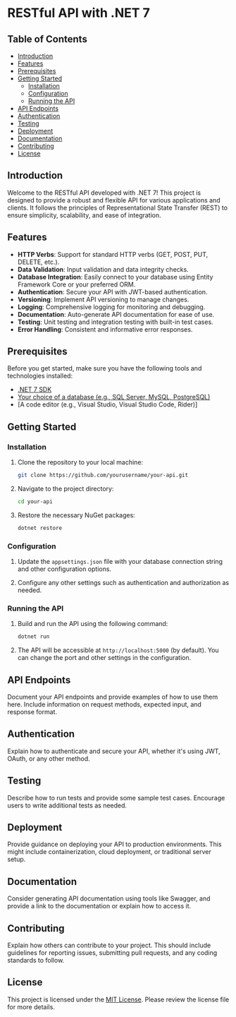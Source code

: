 # RESTful API with .NET 7

## Table of Contents

- [Introduction](#introduction)
- [Features](#features)
- [Prerequisites](#prerequisites)
- [Getting Started](#getting-started)
  - [Installation](#installation)
  - [Configuration](#configuration)
  - [Running the API](#running-the-api)
- [API Endpoints](#api-endpoints)
- [Authentication](#authentication)
- [Testing](#testing)
- [Deployment](#deployment)
- [Documentation](#documentation)
- [Contributing](#contributing)
- [License](#license)

## Introduction

Welcome to the RESTful API developed with .NET 7! This project is designed to provide a robust and flexible API for various applications and clients. It follows the principles of Representational State Transfer (REST) to ensure simplicity, scalability, and ease of integration.

## Features

- **HTTP Verbs**: Support for standard HTTP verbs (GET, POST, PUT, DELETE, etc.).
- **Data Validation**: Input validation and data integrity checks.
- **Database Integration**: Easily connect to your database using Entity Framework Core or your preferred ORM.
- **Authentication**: Secure your API with JWT-based authentication.
- **Versioning**: Implement API versioning to manage changes.
- **Logging**: Comprehensive logging for monitoring and debugging.
- **Documentation**: Auto-generate API documentation for ease of use.
- **Testing**: Unit testing and integration testing with built-in test cases.
- **Error Handling**: Consistent and informative error responses.

## Prerequisites

Before you get started, make sure you have the following tools and technologies installed:

- [.NET 7 SDK](https://dotnet.microsoft.com/download/dotnet/7.0)
- [Your choice of a database (e.g., SQL Server, MySQL, PostgreSQL)](https://docs.microsoft.com/en-us/ef/core/providers/)
- [A code editor (e.g., Visual Studio, Visual Studio Code, Rider)]

## Getting Started

### Installation

1. Clone the repository to your local machine:

   ```bash
   git clone https://github.com/yourusername/your-api.git
   ```

2. Navigate to the project directory:

   ```bash
   cd your-api
   ```

3. Restore the necessary NuGet packages:

   ```bash
   dotnet restore
   ```

### Configuration

1. Update the `appsettings.json` file with your database connection string and other configuration options.

2. Configure any other settings such as authentication and authorization as needed.

### Running the API

1. Build and run the API using the following command:

   ```bash
   dotnet run
   ```

2. The API will be accessible at `http://localhost:5000` (by default). You can change the port and other settings in the configuration.

## API Endpoints

Document your API endpoints and provide examples of how to use them here. Include information on request methods, expected input, and response format.

## Authentication

Explain how to authenticate and secure your API, whether it's using JWT, OAuth, or any other method.

## Testing

Describe how to run tests and provide some sample test cases. Encourage users to write additional tests as needed.

## Deployment

Provide guidance on deploying your API to production environments. This might include containerization, cloud deployment, or traditional server setup.

## Documentation

Consider generating API documentation using tools like Swagger, and provide a link to the documentation or explain how to access it.

## Contributing

Explain how others can contribute to your project. This should include guidelines for reporting issues, submitting pull requests, and any coding standards to follow.

## License

This project is licensed under the [MIT License](LICENSE.md). Please review the license file for more details.